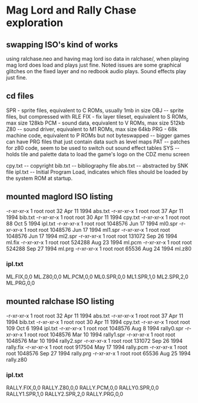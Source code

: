 # Mag Lord and Rally Chase exploration

## swapping ISO's kind of works

using ralchase.neo and having mag lord iso data in ralchase/, when playing mag lord does load and plays just fine. Noted issues are some graphical glitches on the fixed layer and no redbook audio plays. Sound effects play just fine.

## cd files

SPR - sprite files, equivalent to C ROMs, usually 1mb in size
OBJ -- sprite files, but compressed with RLE
FIX - fix layer tileset, equivalent to S ROMs, max size 128kb
PCM - sound data, equivalent to V ROMs, max size 512kb
Z80 -- sound driver, equivalent to M1 ROMs, max size 64kb
PRG - 68k machine code, equivalent to P ROMs but not byteswapped
-- bigger games can have PRG files that just contain data such as level maps
PAT -- patches for z80 code, seem to be used to switch out sound effect tables
SYS -- holds tile and palette data to load the game's logo on the CDZ menu screen

cpy.txt -- copyright
bib.txt -- bibliography file
abs.txt -- abstracted by SNK file
ipl.txt -- Initial Program Load, indicates which files should be loaded by the system ROM at startup.

## mounted maglord ISO listing

-r-xr-xr-x 1 root root 32 Apr 11 1994 abs.txt
-r-xr-xr-x 1 root root 37 Apr 11 1994 bib.txt
-r-xr-xr-x 1 root root 30 Apr 11 1994 cpy.txt
-r-xr-xr-x 1 root root 88 Oct 5 1994 ipl.txt
-r-xr-xr-x 1 root root 1048576 Jun 17 1994 ml0.spr
-r-xr-xr-x 1 root root 1048576 Jun 17 1994 ml1.spr
-r-xr-xr-x 1 root root 1048576 Jun 17 1994 ml2.spr
-r-xr-xr-x 1 root root 131072 Sep 26 1994 ml.fix
-r-xr-xr-x 1 root root 524288 Aug 23 1994 ml.pcm
-r-xr-xr-x 1 root root 524288 Sep 27 1994 ml.prg
-r-xr-xr-x 1 root root 65536 Aug 24 1994 ml.z80

### ipl.txt

ML.FIX,0,0
ML.Z80,0,0
ML.PCM,0,0
ML0.SPR,0,0
ML1.SPR,1,0
ML2.SPR,2,0
ML.PRG,0,0

## mounted ralchase ISO listing

-r-xr-xr-x 1 root root 32 Apr 11 1994 abs.txt
-r-xr-xr-x 1 root root 37 Apr 11 1994 bib.txt
-r-xr-xr-x 1 root root 30 Apr 11 1994 cpy.txt
-r-xr-xr-x 1 root root 109 Oct 6 1994 ipl.txt
-r-xr-xr-x 1 root root 1048576 Aug 8 1994 rally0.spr
-r-xr-xr-x 1 root root 1048576 Mar 10 1994 rally1.spr
-r-xr-xr-x 1 root root 1048576 Mar 10 1994 rally2.spr
-r-xr-xr-x 1 root root 131072 Sep 26 1994 rally.fix
-r-xr-xr-x 1 root root 917504 May 17 1994 rally.pcm
-r-xr-xr-x 1 root root 1048576 Sep 27 1994 rally.prg
-r-xr-xr-x 1 root root 65536 Aug 25 1994 rally.z80

### ipl.txt

RALLY.FIX,0,0
RALLY.Z80,0,0
RALLY.PCM,0,0
RALLY0.SPR,0,0
RALLY1.SPR,1,0
RALLY2.SPR,2,0
RALLY.PRG,0,0
